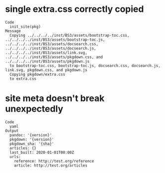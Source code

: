 # single extra.css correctly copied

    Code
      init_site(pkg)
    Message
      Copying ../../../../inst/BS3/assets/bootstrap-toc.css, ../../../../inst/BS3/assets/bootstrap-toc.js, ../../../../inst/BS3/assets/docsearch.css, ../../../../inst/BS3/assets/docsearch.js, ../../../../inst/BS3/assets/link.svg, ../../../../inst/BS3/assets/pkgdown.css, and ../../../../inst/BS3/assets/pkgdown.js
      to bootstrap-toc.css, bootstrap-toc.js, docsearch.css, docsearch.js, link.svg, pkgdown.css, and pkgdown.js
      Copying pkgdown/extra.css
      to extra.css

# site meta doesn't break unexpectedly

    Code
      yaml
    Output
      pandoc: '{version}'
      pkgdown: '{version}'
      pkgdown_sha: '{sha}'
      articles: {}
      last_built: 2020-01-01T00:00Z
      urls:
        reference: http://test.org/reference
        article: http://test.org/articles
      

